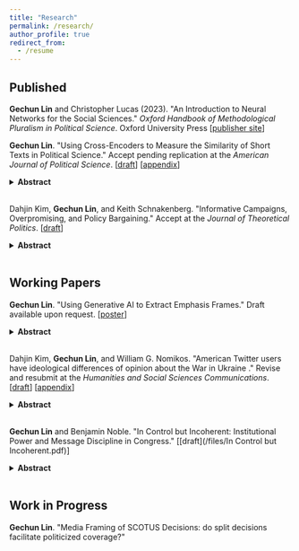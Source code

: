 ```yaml
---
title: "Research"
permalink: /research/
author_profile: true
redirect_from:
  - /resume
---
```


## Published

**Gechun Lin** and Christopher Lucas (2023). "An Introduction to Neural Networks for the Social Sciences." *Oxford Handbook of Methodological Pluralism in Political Science*. Oxford University Press [[publisher site](https://academic.oup.com/edited-volume/52557/chapter-abstract/431321963?redirectedFrom=fulltext)]
 
**Gechun Lin**. "Using Cross-Encoders to Measure the Similarity of Short Texts in Political Science." Accept pending replication at the *American Journal of Political Science*. [[draft](/files/Cross_Encoder_manuscript.pdf)] [[appendix](/files/Cross_Encoder_SI.pdf)]
<details>
<summary><b>Abstract</b></summary>
In many settings, scholars wish to estimate the similarity of political texts. However, the most commonly used methods in political science struggle to identify when two texts convey the same meaning as they rely too heavily on identifying words that appear in both documents. This limitation is especially salient when the underlying documents are short, an increasingly prevalent form of textual data in modern political research. Building on recent advances in computer science, I introduce to political science cross-encoders for precise estimates of semantic similarity in short texts. Scholars can use either off-the-shelf versions or build a customized model. I illustrate this approach in three examples applied to social messages generated in a telephone game, news headlines about US Supreme Court decisions, and Facebook posts from members of Congress. I show that cross-encoders, which utilize pair-level embeddings, offer superior performance across tasks relative to word-based and sentence-level embedding approaches.
</details>
<br>

Dahjin Kim, **Gechun Lin**, and Keith Schnakenberg. "Informative Campaigns, Overpromising, and Policy Bargaining." Accept at the *Journal of Theoretical Politics*. [[draft](/files/credulity.pdf)]

<details>
<summary><b>Abstract</b></summary>
What is the relationship between policy positions taken in campaigns and those proposed in bargaining when the final policy outcome depends on other political actors? Why do candidates sometimes advocate policies in their campaigns that are unlikely or impossible to pass given the preferences of other actors in the government? We analyze a model in which candidates make non-binding policy platform announcements and then bargain with a veto player over the final policy if they take office. In the model, a candidate has private information that is related to the policy preferences of a key citizen group and engages in bargaining with a veto player who is responsive to this information. When the citizen’s group sometimes interprets campaign promises naively, elections are more likely to allow information revelation. Furthermore, in this case, politicians overpromise: the politician’s platform is outside of the range of feasible bargaining outcomes.
</details>
<br>


## Working Papers

**Gechun Lin**. "Using Generative AI to Extract Emphasis Frames." Draft available upon request. [[poster](/files/PolMeth2024_GPT.pdf)] 
<details>
<summary><b>Abstract</b></summary>
Framing analysis is at the core of studies in political communication. The current literature relies mainly on topic modeling and dictionary approaches to identify frames from texts. However, users cannot control desired topic outputs in unsupervised models, such as LDA and STM; moreover, the resulting groups of keywords lack semantic contexts for exploring how things are framed. Dictionary approaches also have limitations: existing ones would miss novel frames in evolving discourse, and creating new dictionaries is resource-intensive. Instead, I propose a new method that follows three steps—quote, summarize, and name—to extract frames using generative AI. I apply this method to re-examine the framing of smoking ban policy at the issue-definition stage during its diffusion across 49 US states. Compared to traditional topic models, the new method produces more semantically distinctive and coherent high-level frame features for identifying different frames. Empirically, this results in the discovery of more nuanced frames and their coexisting patterns.
</details>
<br>


Dahjin Kim, **Gechun Lin**, and William G. Nomikos. "American Twitter users have ideological differences of opinion about the War in Ukraine
." Revise and resubmit at the *Humanities and Social Sciences Communications*. [[draft](/files/Ukraine_Public_Opinion_manuscript.pdf)] [[appendix](/files/Ukraine_Public_Opinion_SI.pdf)]

<details>
<summary><b>Abstract</b></summary>
Though ideological differences have long been a ubiquitous feature of American politics,  the rise of online news and social media has exacerbated divisions between groups. While existing research has documented how political preferences manifest online, relatively few studies have considered whether ideological divisions extend to discussions of foreign policy. We examine this question by analyzing nearly 2 million tweets about the war in Ukraine posted by Americans during the opening stages of the Russian invasion. We first categorize each tweet according to the user's ideological leanings estimated by the network of political accounts they follow. Then, we apply a natural language processing model specifically designed for short texts to classify the tweets into clusters that we hand code into substantive topics. We find that the topic distributions of conservative, moderate, and liberal users are substantively and statistically different. We further find that conservatives are more likely to spread some form of misinformation and that liberals are more likely to express support for Ukraine. Our paper concludes with a discussion of the implications of our findings for the conduct of U.S. foreign policy.
</details>
<br>


**Gechun Lin** and Benjamin Noble. "In Control but Incoherent: Institutional Power and Message Discipline in Congress." [[draft](/files/In Control but Incoherent.pdf)]

<details>
<summary><b>Abstract</b></summary>
Parties build electorally-beneficial brands through legislative cohesion. But getting to "yes" often produces divisive intra-party debates as illustrated by the cliches "Democrats in Disarray" and "Republican Civil War." We argue that institutional power undermines message discipline—the ability of co-partisans to say the same things about the same issues. Congressional majorities may agree on broad goals, but individuals must compromise and promote specific legislation. Presidents place issues on the agenda co-partisans must defend. Dis-empowered parties, by contrast, can simply oppose. To test our theory, we develop a novel, text-based measure of message discipline in House and Senate floor speeches (1973-2016) using topic models and contextual embeddings. We find that non-presidential minorities exercise stronger message discipline than presidential majorities, and on-message lawmakers are less effective legislators. However, the House majority's procedural power offsets these disadvantages. Our results deepen our understanding of congressional message politics, with implications for perceived polarization and thermostatic backlash.
</details>
<br>

## Work in Progress

**Gechun Lin**. "Media Framing of SCOTUS Decisions: do split decisions facilitate politicized coverage?"







